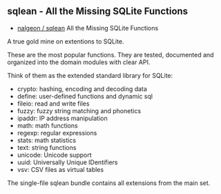 ## sqlean - All the Missing SQLite Functions
- [nalgeon / sqlean](https://github.com/nalgeon/sqlean) All the Missing SQLite Functions

A true gold mine on extentions to SQLite.

These are the most popular functions. They are tested, documented and organized into the domain modules with clear API.

Think of them as the extended standard library for SQLite:

- crypto: hashing, encoding and decoding data
- define: user-defined functions and dynamic sql
- fileio: read and write files
- fuzzy: fuzzy string matching and phonetics
- ipaddr: IP address manipulation
- math: math functions
- regexp: regular expressions
- stats: math statistics
- text: string functions
- unicode: Unicode support
- uuid: Universally Unique IDentifiers
- vsv: CSV files as virtual tables

The single-file sqlean bundle contains all extensions from the main set.

